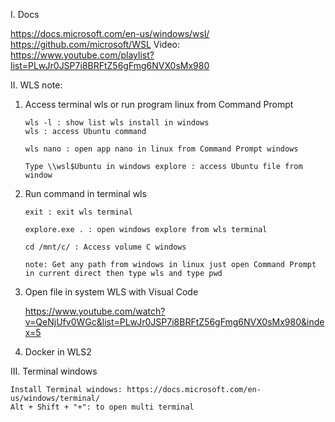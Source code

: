 I. Docs

https://docs.microsoft.com/en-us/windows/wsl/
https://github.com/microsoft/WSL
Video: https://www.youtube.com/playlist?list=PLwJr0JSP7i8BRFtZ56gFmg6NVX0sMx980

II. WLS note: 

1. Access terminal wls or run program linux from Command Prompt
	```
	wls -l : show list wls install in windows
	wls : access Ubuntu command

	wls nano : open app nano in linux from Command Prompt windows

	Type \\wsl$Ubuntu in windows explore : access Ubuntu file from window
	```

2. Run command in terminal wls
	```
	exit : exit wls terminal

	explore.exe . : open windows explore from wls terminal

	cd /mnt/c/ : Access volume C windows

	note: Get any path from windows in linux just open Command Prompt in current direct then type wls and type pwd
	```
3. Open file in system WLS with Visual Code

	https://www.youtube.com/watch?v=QeNjUfv0WGc&list=PLwJr0JSP7i8BRFtZ56gFmg6NVX0sMx980&index=5

4. Docker in WLS2

III. Terminal windows

	Install Terminal windows: https://docs.microsoft.com/en-us/windows/terminal/
	Alt + Shift + "+": to open multi terminal
